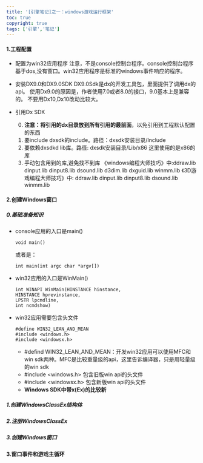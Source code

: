 ```yaml
---
title: '[引擎笔记]之一：windows游戏运行框架'
toc: true
copyright: true
tags: ['引擎','笔记']
---
```


#### 1.工程配置

- 配置为win32应用程序
    注意，不是console控制台程序。console控制台程序基于dos,没有窗口。win32应用程序是标准的windows事件响应的程序。
<!--more-->

- 安装DX9.0和DX9.0SDK
    DX9.0Sdk是dx的开发工具包，里面提供了调用dx的api。
    使用Dx9.0的原因是，作者使用7.0或者8.0的接口，9.0基本上是兼容的。
    不要用Dx10,Dx10改动比较大。

- 引用Dx SDK

    0. **注意：将引用的dx目录放到所有引用的最前面**，以免引用到工程默认配置的东西
    1. 要include dxsdk的include。路径：dxsdk安装目录/Include
    2. 要依赖dxsdkd lib库。路径: dxsdk安装目录/Lib/x86
        这里使用的是x86的库
    3. 手动包含用到的库,避免找不到库
        《windows编程大师技巧》中:ddraw.lib dinput.lib dinput8.lib dsound.lib d3dim.lib dxguid.lib winmm.lib
        《3D游戏编程大师技巧》中: ddraw.lib dinput.lib dinput8.lib dsound.lib winmm.lib

#### 2.创建Windows窗口

##### 0.基础准备知识
- console应用的入口是main()

    ```
    void main()
    ```
    或者是：

    ```
    int main(int argc char *argv[])

    ```

- win32应用的入口是WinMain()

    ```
    int WINAPI WinMain(HINSTANCE hinstance,
    HINSTANCE hprevinstance,
    LPSTR lpcmdline,
    int ncmdshow)
    ```
- win32应用需要包含头文件
    ```
    #define WIN32_LEAN_AND_MEAN             
    #include <windows.h>
    #include <windowsx.h>

    ```
    - \#defind WIN32_LEAN_AND_MEAN：开发win32应用可以使用MFC和win sdk两种。MFC是比较重量级的api，这里告诉编译器，只是用轻量级的win sdk
    - \#include <windows.h>     包含旧版win api的头文件 
    - \#include <windowsx.h>    包含新版win api的头文件
    - **Windows SDK中带x(Ex)的比较新**


##### 1.创建WindowsClassEx结构体

##### 2.注册WindowsClassEx

##### 3.创建Windows窗口

#### 3.窗口事件和游戏主循环



